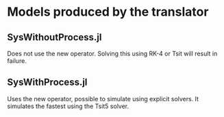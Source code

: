 # Models produced by the translator

## SysWithoutProcess.jl
Does not use the new operator.
Solving this using RK-4 or Tsit will result in failure.

## SysWithProcess.jl
Uses the new operator, possible to simulate using explicit solvers.
It simulates the fastest using the Tsit5 solver.
